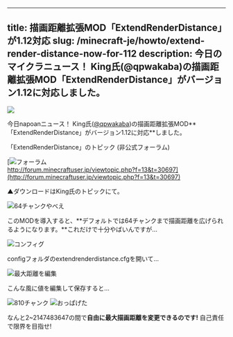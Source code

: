 
---
title: 描画距離拡張MOD「ExtendRenderDistance」が1.12対応
slug: /minecraft-je/howto/extend-render-distance-now-for-112
description: 今日のマイクラニュース！ King氏(@qpwakaba)の描画距離拡張MOD「ExtendRenderDistance」がバージョン1.12に対応しました。
---

![](https://www.napoan.com/wp-content/uploads/2017/09/b910b4358a4cde1fce1f2b711d05eb5b_put6d7-1.jfif)

今日napoanニュース！ King氏([@qpwakaba](https://twitter.com/qpwakaba))の描画距離拡張MOD**「ExtendRenderDistance」がバージョン1.12に対応**しました。

「ExtendRenderDistance」のトピック (非公式フォーラム)

[![フォーラム](https://cdn-ak.f.st-hatena.com/images/fotolife/s/sasigume/20210208/20210208093336.png)  
http://forum.minecraftuser.jp/viewtopic.php?f=13&t=30697](http://forum.minecraftuser.jp/viewtopic.php?f=13&t=30697)

▲ダウンロードはKing氏のトピックにて。

![64チャンクやべえ](https://cdn-ak.f.st-hatena.com/images/fotolife/s/sasigume/20210208/20210208093348.png)

このMODを導入すると、**デフォルトでは64チャンクまで描画距離を広げられるようになります。**これだけで十分やばいんですが…

![コンフィグ](https://cdn-ak.f.st-hatena.com/images/fotolife/s/sasigume/20210208/20210208093341.png)

configフォルダのextendrenderdistance.cfgを開いて…

![最大距離を編集](https://cdn-ak.f.st-hatena.com/images/fotolife/s/sasigume/20210208/20210208093344.png)

こんな風に値を編集して保存すると…

![810チャンク](https://cdn-ak.f.st-hatena.com/images/fotolife/s/sasigume/20210208/20210208093352.png) ![おっぱげた](https://cdn-ak.f.st-hatena.com/images/fotolife/s/sasigume/20210208/20210208110144.jpg)

なんと2~2147483647の間で**自由に最大描画距離を変更できるのです!** 自己責任で限界を目指せ!
